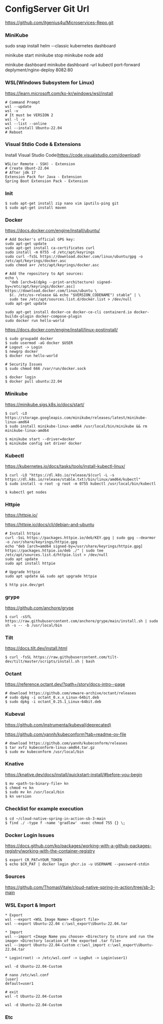 # ConfigServer Git Url 
https://github.com/itgenius4u/Microservices-Repo.git

### MiniKube 

sudo snap install helm --classic
kubernetes dashboard

minikube start
minikube stop
minikube node add

minikube dashboard
minikube dashboard -url
kubectl port-forward deplyment/nginx-deploy 8082:80


### WSL(Windows Subsystem for Linux)

https://learn.microsoft.com/ko-kr/windows/wsl/install

    # Command Prompt
    wsl --update
    wsl -v
    # It must be VERSION 2
    wsl -l -v
    wsl --list --online
    wsl --install Ubuntu-22.04
    # Reboot

### Visual Stdio Code & Extensions

Install Visual Studio Code(https://code.visualstudio.com/download)

    WSL(or Remote - SSH) - Extension
    # Create Ubunt-22.04
    # After jdk 17
    Extension Pack for Java - Extension
    Spring Boot Extension Pack - Extension

### Init

    $ sudo apt-get install zip nano vim iputils-ping git
    $ sudo apt-get install maven

### Docker

https://docs.docker.com/engine/install/ubuntu/

    # Add Docker's official GPG key:
    sudo apt-get update
    sudo apt-get install ca-certificates curl
    sudo install -m 0755 -d /etc/apt/keyrings
    sudo curl -fsSL https://download.docker.com/linux/ubuntu/gpg -o /etc/apt/keyrings/docker.asc
    sudo chmod a+r /etc/apt/keyrings/docker.asc

    # Add the repository to Apt sources:
    echo \
      "deb [arch=$(dpkg --print-architecture) signed-by=/etc/apt/keyrings/docker.asc] https://download.docker.com/linux/ubuntu \
      $(. /etc/os-release && echo "$VERSION_CODENAME") stable" | \
      sudo tee /etc/apt/sources.list.d/docker.list > /dev/null
    sudo apt-get update

    sudo apt-get install docker-ce docker-ce-cli containerd.io docker-buildx-plugin docker-compose-plugin
    sudo docker run hello-world

https://docs.docker.com/engine/install/linux-postinstall/

    $ sudo groupadd docker
    $ sudo usermod -aG docker $USER
    # Logout -> Login
    $ newgrp docker
    $ docker run hello-world

    # Security Issues
    $ sudo chmod 666 /var/run/docker.sock
    
    $ docker login
    $ docker pull ubuntu:22.04

### Minikube

https://minikube.sigs.k8s.io/docs/start/

    $ curl -LO https://storage.googleapis.com/minikube/releases/latest/minikube-linux-amd64
    $ sudo install minikube-linux-amd64 /usr/local/bin/minikube && rm minikube-linux-amd64
    
    $ minikube start --driver=docker
    $ minikube config set driver docker

### Kubectl

https://kubernetes.io/docs/tasks/tools/install-kubectl-linux/

    $ curl -LO "https://dl.k8s.io/release/$(curl -L -s https://dl.k8s.io/release/stable.txt)/bin/linux/amd64/kubectl"
    $ sudo install -o root -g root -m 0755 kubectl /usr/local/bin/kubectl
    
    $ kubectl get nodes

### Httpie

https://httpie.io/

https://httpie.io/docs/cli/debian-and-ubuntu

    # Install httpie
    curl -SsL https://packages.httpie.io/deb/KEY.gpg | sudo gpg --dearmor -o /usr/share/keyrings/httpie.gpg
    echo "deb [arch=amd64 signed-by=/usr/share/keyrings/httpie.gpg] https://packages.httpie.io/deb ./" | sudo tee /etc/apt/sources.list.d/httpie.list > /dev/null
    sudo apt update
    sudo apt install httpie

    # Upgrade httpie
    sudo apt update && sudo apt upgrade httpie

    $ http pie.dev/get

### grype 

https://github.com/anchore/grype

    $ curl -sSfL https://raw.githubusercontent.com/anchore/grype/main/install.sh | sudo sh -s -- -b /usr/local/bin

### Tilt

https://docs.tilt.dev/install.html

    $ curl -fsSL https://raw.githubusercontent.com/tilt-dev/tilt/master/scripts/install.sh | bash

### Octant

https://reference.octant.dev/?path=/story/docs-intro--page

    # download https://github.com/vmware-archive/octant/releases
    # sudo dpkg -i octant_0.x.x_Linux-64bit.deb
    $ sudo dpkg -i octant_0.25.1_Linux-64bit.deb

### Kubeval

https://github.com/instrumenta/kubeval(deprecated)

https://github.com/yannh/kubeconform?tab=readme-ov-file

    # download https://github.com/yannh/kubeconform/releases
    $ tar xvfz kubeconform-linux-amd64.tar.gz
    $ sudo mv kubeconform /usr/local/bin

### Knative

https://knative.dev/docs/install/quickstart-install/#before-you-begin

    $ mv <path-to-binary-file> kn
    $ chmod +x kn
    $ sudo mv kn /usr/local/bin
    $ kn version

### Checklist for example execution

    $ cd ~/cloud-native-spring-in-action-sb-3-main
    $ find ./ -type f -name 'gradlew' -exec chmod 755 {} \;

### Docker Login Issues

https://docs.github.com/ko/packages/working-with-a-github-packages-registry/working-with-the-container-registry

    $ export CR_PAT=YOUR_TOKEN
    $ echo $CR_PAT | docker login ghcr.io -u USERNAME --password-stdin
    
### Sources

https://github.com/ThomasVitale/cloud-native-spring-in-action/tree/sb-3-main

### WSL Export & Import

    * Export
    wsl --export <WSL Image Name> <Export file>
    wsl --export Ubuntu-22.04 c:\wsl_export\Ubuntu-22.04.tar
    
    * Import
    wsl --import <Image Name you choose> <Directory to store and run the image> <Directory location of the exported .tar file>
    wsl --import Ubuntu-22.04-Custom c:\wsl_import c:\wsl_export\Ubuntu-22.04.tar
    
    * Login(root) -> /etc/wsl.conf -> LogOut -> Login(user1)
    
    wsl -d Ubuntu-22.04-Custom
    
    # nano /etc/wsl.conf
    [user]
    default=user1
    
    # exit
    wsl -t Ubuntu-22.04-Custom
    
    wsl -d Ubuntu-22.04-Custom 

### Etc
